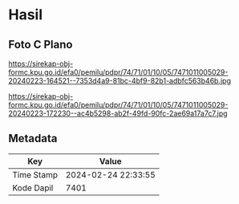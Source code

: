 # Hasil

## Foto C Plano

https://sirekap-obj-formc.kpu.go.id/efa0/pemilu/pdpr/74/71/01/10/05/7471011005029-20240223-164521--7353d4a9-81bc-4bf9-82b1-adbfc563b46b.jpg

https://sirekap-obj-formc.kpu.go.id/efa0/pemilu/pdpr/74/71/01/10/05/7471011005029-20240223-172230--ac4b5298-ab2f-49fd-90fc-2ae69a17a7c7.jpg


## Metadata

| Key        | Value               |
| ---------- | ------------------- |
| Time Stamp | 2024-02-24 22:33:55 |
| Kode Dapil | 7401                |



